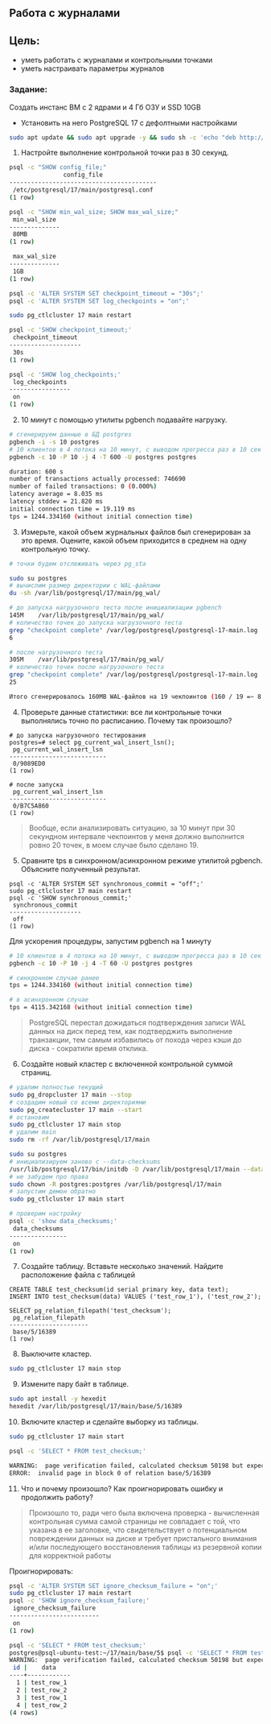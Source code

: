 ## Работа с журналами

## Цель:
- уметь работать с журналами и контрольными точками
- уметь настраивать параметры журналов

### Задание:
Создать инстанс ВМ с 2 ядрами и 4 Гб ОЗУ и SSD 10GB
- Установить на него PostgreSQL 17 с дефолтными настройками
```bash
sudo apt update && sudo apt upgrade -y && sudo sh -c 'echo "deb http://apt.postgresql.org/pub/repos/apt $(lsb_release -cs)-pgdg main" > /etc/apt/sources.list.d/pgdg.list' && wget --quiet -O - https://www.postgresql.org/media/keys/ACCC4CF8.asc | sudo apt-key add - && sudo apt-get update && sudo apt-get -y install postgresql-17
```
1. Настройте выполнение контрольной точки раз в 30 секунд.
```bash
psql -c "SHOW config_file;"
               config_file
-----------------------------------------
 /etc/postgresql/17/main/postgresql.conf
(1 row)

psql -c "SHOW min_wal_size; SHOW max_wal_size;"
 min_wal_size
--------------
 80MB
(1 row)

 max_wal_size
--------------
 1GB
(1 row)

psql -c 'ALTER SYSTEM SET checkpoint_timeout = "30s";'
psql -c 'ALTER SYSTEM SET log_checkpoints = "on";'

sudo pg_ctlcluster 17 main restart

psql -c 'SHOW checkpoint_timeout;'
 checkpoint_timeout
--------------------
 30s
(1 row)

psql -c 'SHOW log_checkpoints;'
 log_checkpoints
-----------------
 on
(1 row)
```

2. 10 минут c помощью утилиты pgbench подавайте нагрузку.
```bash
# сгенерируем данные в БД postgres
pgbench -i -s 10 postgres
# 10 клиентов в 4 потока на 10 минут, с выводом прогресса раз в 10 сек
pgbench -c 10 -P 10 -j 4 -T 600 -U postgres postgres

duration: 600 s
number of transactions actually processed: 746690
number of failed transactions: 0 (0.000%)
latency average = 8.035 ms
latency stddev = 21.820 ms
initial connection time = 19.119 ms
tps = 1244.334160 (without initial connection time)
```
3. Измерьте, какой объем журнальных файлов был сгенерирован за это время. Оцените, какой объем приходится в среднем на одну контрольную точку. 
```bash
# точки будем отслеживать через pg_sta

sudo su postgres
# вычислим размер директории с WAL-файлами
du -sh /var/lib/postgresql/17/main/pg_wal/

# до запуска нагрузочного теста после инициализации pgbench
145M	/var/lib/postgresql/17/main/pg_wal/
# количество точек до запуска нагрузочного теста
grep "checkpoint complete" /var/log/postgresql/postgresql-17-main.log | wc -l
6

# после нагрузочного теста
305M	/var/lib/postgresql/17/main/pg_wal/
# количество точек после нагрузочного теста
grep "checkpoint complete" /var/log/postgresql/postgresql-17-main.log | wc -l
25

Итого сгенерировалось 160MB WAL-файлов на 19 чекпоинтов (160 / 19 =~ 8.42MB)
```

4. Проверьте данные статистики: все ли контрольные точки выполнялись точно по расписанию. Почему так произошло?
```postgresql
# до запуска нагрузочного тестирования
postgres=# select pg_current_wal_insert_lsn();
 pg_current_wal_insert_lsn
---------------------------
 0/9089ED0
(1 row)

# после запуска
 pg_current_wal_insert_lsn
---------------------------
 0/B7C5A860
(1 row)
```
> Вообще, если анализировать ситуацию, за 10 минут при 30 секундном интервале чекпоинтов у меня должно выполнится ровно 20 точек, в моем случае было сделано 19.
5. Сравните tps в синхронном/асинхронном режиме утилитой pgbench. Объясните полученный результат.
```postgresql
psql -c 'ALTER SYSTEM SET synchronous_commit = "off";'
sudo pg_ctlcluster 17 main restart
psql -c 'SHOW synchronous_commit;'
 synchronous_commit
--------------------
 off
(1 row)
```

Для ускорения процедуры, запустим pgbench на 1 минуту
```bash
# 10 клиентов в 4 потока на 10 минут, с выводом прогресса раз в 10 сек
pgbench -c 10 -P 10 -j 4 -T 60 -U postgres postgres

# синхронном случае ранее
tps = 1244.334160 (without initial connection time)

# в асинхронном случае
tps = 4115.342168 (without initial connection time)
```
> PostgreSQL перестал дожидаться подтверждения записи WAL данных на диcк перед тем, как подтверджить выполнение транзакции, тем самым избавились от похода через кэши до диска - сократили время отклика.

6. Создайте новый кластер с включенной контрольной суммой страниц.
```bash
# удалим полностью текущий
sudo pg_dropcluster 17 main --stop
# создадим новый со всеми директориями
sudo pg_createcluster 17 main --start
# остановим
sudo pg_ctlcluster 17 main stop
# удалим main
sudo rm -rf /var/lib/postgresql/17/main

sudo su postgres
# инициализируем заново с --data-checksums
/usr/lib/postgresql/17/bin/initdb -D /var/lib/postgresql/17/main --data-checksums
# не забудем про права
sudo chown -R postgres:postgres /var/lib/postgresql/17/main
# запустим демон обратно
sudo pg_ctlcluster 17 main start

# проверим настройку
psql -c 'show data_checksums;'
 data_checksums
----------------
 on
(1 row)
```
7. Создайте таблицу. Вставьте несколько значений. Найдите расположение файла с таблицей
```postgresql
CREATE TABLE test_checksum(id serial primary key, data text);
INSERT INTO test_checksum(data) VALUES ('test_row_1'), ('test_row_2');

SELECT pg_relation_filepath('test_checksum');
 pg_relation_filepath
----------------------
 base/5/16389
(1 row)
```
8. Выключите кластер.
```bash
sudo pg_ctlcluster 17 main stop
```
9. Измените пару байт в таблице. 
```bash
sudo apt install -y hexedit
hexedit /var/lib/postgresql/17/main/base/5/16389
```
10. Включите кластер и сделайте выборку из таблицы. 
```bash
sudo pg_ctlcluster 17 main start

psql -c 'SELECT * FROM test_checksum;'

WARNING:  page verification failed, calculated checksum 50198 but expected 25908
ERROR:  invalid page in block 0 of relation base/5/16389
```
11. Что и почему произошло? Как проигнорировать ошибку и продолжить работу?
> Произошло то, ради чего была включена проверка - вычисленная контрольная сумма самой страницы не совпадает с той, что указана в ее заголовке, что свидетельствует о потенциальном повреждении данных на диске и требует пристального внимания и/или последующего восстановления таблицы из резервной копии для корректной работы

Проигнорировать:
```bash
psql -c 'ALTER SYSTEM SET ignore_checksum_failure = "on";'
sudo pg_ctlcluster 17 main restart
psql -c 'SHOW ignore_checksum_failure;'
 ignore_checksum_failure
-------------------------
 on
(1 row)

psql -c 'SELECT * FROM test_checksum;'
postgres@psql-ubuntu-test:~/17/main/base/5$ psql -c 'SELECT * FROM test_checksum;'
WARNING:  page verification failed, calculated checksum 50198 but expected 25908
 id |    data
----+------------
  1 | test_row_1
  2 | test_row_2
  3 | test_row_1
  4 | test_row_2
(4 rows)
```
